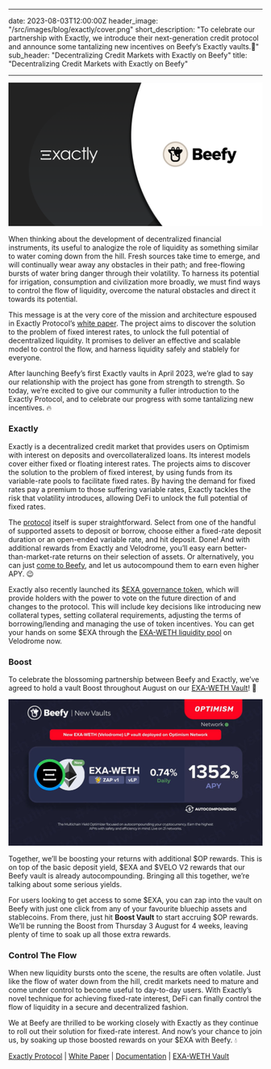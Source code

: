 
---
date: 2023-08-03T12:00:00Z
header_image: "/src/images/blog/exactly/cover.png"
short_description: "To celebrate our partnership with Exactly, we introduce their next-generation credit protocol and announce some tantalizing new incentives on Beefy’s Exactly vaults.👀"
sub_header: "Decentralizing Credit Markets with Exactly on Beefy"
title: "Decentralizing Credit Markets with Exactly on Beefy"

---
![](/src/images/blog/exactly/cover.png)

When thinking about the development of decentralized financial instruments, its useful to analogize the role of liquidity as something similar to water coming down from the hill. Fresh sources take time to emerge, and will continually wear away any obstacles in their path; and free-flowing bursts of water bring danger through their volatility. To harness its potential for irrigation, consumption and civilization more broadly, we must find ways to control the flow of liquidity, overcome the natural obstacles and direct it towards its potential.

This message is at the very core of the mission and architecture espoused in Exactly Protocol’s [white paper](https://docs.exact.ly/resources/white-paper). The project aims to discover the solution to the problem of fixed interest rates, to unlock the full potential of decentralized liquidity. It promises to deliver an effective and scalable model to control the flow, and harness liquidity safely and stablely for everyone.

After launching Beefy’s first Exactly vaults in April 2023, we’re glad to say our relationship with the project has gone from strength to strength. So today, we’re excited to give our community a fuller introduction to the Exactly Protocol, and to celebrate our progress with some tantalizing new incentives. 🔥 

### Exactly

Exactly is a decentralized credit market that provides users on Optimism with interest on deposits and overcollateralized loans. Its interest models cover either fixed or floating interest rates. The projects aims to discover the solution to the problem of fixed interest, by using funds from its variable-rate pools to facilitate fixed rates. By having the demand for fixed rates pay a premium to those suffering variable rates, Exactly tackles the risk that volatility introduces, allowing DeFi to unlock the full potential of fixed rates.

The [protocol](https://app.exact.ly/) itself is super straightforward. Select from one of the handful of supported assets to deposit or borrow, choose either a fixed-rate deposit duration or an open-ended variable rate, and hit deposit. Done! And with additional rewards from Exactly and Velodrome, you’ll easy earn better-than-market-rate returns on their selection of assets. Or alternatively, you can just [come to Beefy](https://app.beefy.com/), and let us autocompound them to earn even higher APY. 😉

Exactly also recently launched its [$EXA governance token](https://docs.exact.ly/guides/exa-token), which will provide holders with the power to vote on the future direction of and changes to the protocol. This will include key decisions like introducing new collateral types, setting collateral requirements, adjusting the terms of borrowing/lending and managing the use of token incentives. You can get your hands on some $EXA through the [EXA-WETH liquidity pool](https://velodrome.finance/deposit?token0=0x1e925de1c68ef83bd98ee3e130ef14a50309c01b&token1=0x4200000000000000000000000000000000000006&stable=false) on Velodrome now. 

### Boost

To celebrate the blossoming partnership between Beefy and Exactly, we’ve agreed to hold a vault Boost throughout August on our [EXA-WETH Vault](https://app.beefy.com/vault/velodrome-v2-exa-weth)! 🎉

![](/src/images/blog/exactly/vault.jpg)

Together, we’ll be boosting your returns with additional $OP rewards. This is on top of the basic deposit yield, $EXA and $VELO V2 rewards that our Beefy vault is already autocompounding. Bringing all this together, we’re talking about some serious yields.

For users looking to get access to some $EXA, you can zap into the vault on Beefy with just one click from any of your favourite bluechip assets and stablecoins. From there, just hit **Boost Vault** to start accruing $OP rewards. We’ll be running the Boost from Thursday 3 August for 4 weeks, leaving plenty of time to soak up all those extra rewards.

### Control The Flow

When new liquidity bursts onto the scene, the results are often volatile. Just like the flow of water down from the hill, credit markets need to mature and come under control to become useful to day-to-day users. With Exactly’s novel technique for achieving fixed-rate interest, DeFi can finally control the flow of liquidity in a secure and decentralized fashion.

We at Beefy are thrilled to be working closely with Exactly as they continue to roll out their solution for fixed-rate interest. And now’s your chance to join us, by soaking up those boosted rewards on your $EXA with Beefy. 💧

[Exactly Protocol](https://app.exact.ly/) | [White Paper](https://docs.exact.ly/resources/white-paper) | [Documentation](https://docs.exact.ly/getting-started/readme) | [EXA-WETH Vault](https://app.beefy.com/vault/velodrome-v2-exa-weth)